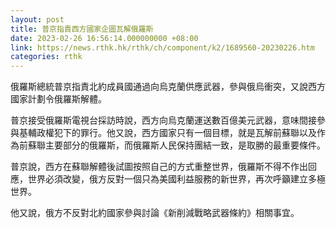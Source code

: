 ```yaml
---
layout: post
title: 普京指責西方國家企圖瓦解俄羅斯
date: 2023-02-26 16:56:14.000000000 +08:00
link: https://news.rthk.hk/rthk/ch/component/k2/1689560-20230226.htm
categories: rthk
---
```


俄羅斯總統普京指責北約成員國通過向烏克蘭供應武器，參與俄烏衝突，又說西方國家計劃令俄羅斯解體。

普京接受俄羅斯電視台採訪時說，西方向烏克蘭運送數百億美元武器，意味間接參與基輔政權犯下的罪行。他又說，西方國家只有一個目標，就是瓦解前蘇聯以及作為前蘇聯主要部分的俄羅斯，而俄羅斯人民保持團結一致，是取勝的最重要條件。

普京說，西方在蘇聯解體後試圖按照自己的方式重整世界，俄羅斯不得不作出回應，世界必須改變，俄方反對一個只為美國利益服務的新世界，再次呼籲建立多極世界。

他又說，俄方不反對北約國家參與討論《新削減戰略武器條約》相關事宜。
